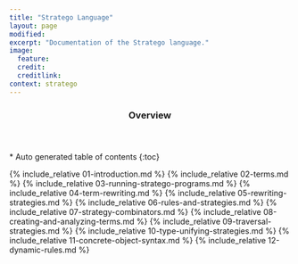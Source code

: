 ```yaml
---
title: "Stratego Language"
layout: page
modified:
excerpt: "Documentation of the Stratego language."
image:
  feature:
  credit:  
  creditlink: 
context: stratego
---
```


<section id="table-of-contents" class="toc"> 
  <header> <h3>Overview</h3> </header>
  <div id="drawer" markdown="1">
  *  Auto generated table of contents
  {:toc}
  </div>
</section><!-- /#table-of-contents -->

{% include_relative 01-introduction.md %}
{% include_relative 02-terms.md %}
{% include_relative 03-running-stratego-programs.md %}
{% include_relative 04-term-rewriting.md %}
{% include_relative 05-rewriting-strategies.md %}
{% include_relative 06-rules-and-strategies.md %}
{% include_relative 07-strategy-combinators.md %}
{% include_relative 08-creating-and-analyzing-terms.md %}
{% include_relative 09-traversal-strategies.md %}
{% include_relative 10-type-unifying-strategies.md %}
{% include_relative 11-concrete-object-syntax.md %}
{% include_relative 12-dynamic-rules.md %}
